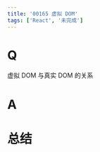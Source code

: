 ```yaml
---
title: '00165 虚拟 DOM'
tags: ['React', '未完成']
---
```


# Q

虚拟 DOM 与真实 DOM 的关系

# A



# 总结



<script>
  function func() {

  }
  
</script>